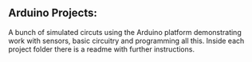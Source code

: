 ## Arduino Projects:

A bunch of simulated circuts using the Arduino platform demonstrating work with sensors, basic circuitry and programming all this. Inside each project folder there is a readme with further instructions. 

